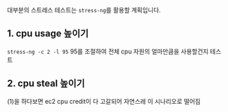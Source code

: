 대부분의 스트레스 테스트는 `stress-ng`를 활용할 계획입니다.

## 1. cpu usage 높이기
`stress-ng -c 2 -l 95` 95를 조절하여 전체 cpu 자원의 얼마만큼을 사용할건지 테스트   

## 2. cpu steal 높이기
(1)을 하다보면 ec2 cpu credit이 다 고갈되어 자연스레 이 시나리오로 떨어짐
